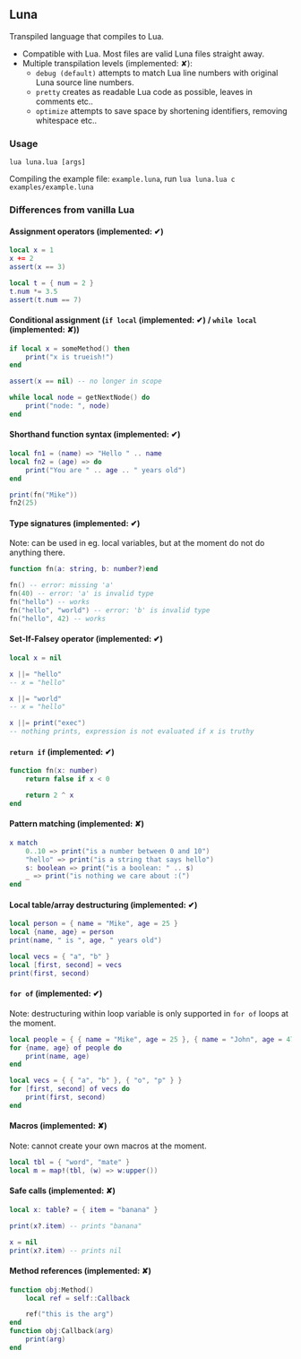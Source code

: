 ## Luna

Transpiled language that compiles to Lua.

- Compatible with Lua. Most files are valid Luna files straight away.
- Multiple transpilation levels (implemented: ✘):
	- `debug (default)` attempts to match Lua line numbers with original Luna source line numbers.
	- `pretty` creates as readable Lua code as possible, leaves in comments etc..
	- `optimize` attempts to save space by shortening identifiers, removing whitespace etc..

### Usage

`lua luna.lua [args]`

Compiling the example file: `example.luna`, run `lua luna.lua c examples/example.luna`

### Differences from vanilla Lua

#### Assignment operators (implemented: ✔)

```lua
local x = 1
x += 2
assert(x == 3)

local t = { num = 2 }
t.num *= 3.5
assert(t.num == 7)
```

#### Conditional assignment (`if local` (implemented: ✔) / `while local` (implemented: ✘))

```lua
if local x = someMethod() then
	print("x is trueish!")
end

assert(x == nil) -- no longer in scope
```
```lua
while local node = getNextNode() do
	print("node: ", node)
end
```

#### Shorthand function syntax (implemented: ✔)

```lua
local fn1 = (name) => "Hello " .. name
local fn2 = (age) => do
	print("You are " .. age .. " years old")
end

print(fn("Mike"))
fn2(25)
```

#### Type signatures (implemented: ✔)

Note: can be used in eg. local variables, but at the moment do not do anything there.

```lua
function fn(a: string, b: number?)end

fn() -- error: missing 'a'
fn(40) -- error: 'a' is invalid type
fn("hello") -- works
fn("hello", "world") -- error: 'b' is invalid type
fn("hello", 42) -- works
```

#### Set-If-Falsey operator (implemented: ✔)

```lua
local x = nil

x ||= "hello"
-- x = "hello"

x ||= "world"
-- x = "hello"

x ||= print("exec")
-- nothing prints, expression is not evaluated if x is truthy
```

#### `return if` (implemented: ✔)

```lua
function fn(x: number)
	return false if x < 0

	return 2 ^ x
end
```

#### Pattern matching (implemented: ✘)

```lua
x match
	0..10 => print("is a number between 0 and 10")
	"hello" => print("is a string that says hello")
	s: boolean => print("is a boolean: " .. s)
	_ => print("is nothing we care about :(")
end
```

#### Local table/array destructuring (implemented: ✔)

```lua
local person = { name = "Mike", age = 25 }
local {name, age} = person
print(name, " is ", age, " years old")

local vecs = { "a", "b" }
local [first, second] = vecs
print(first, second)
```

#### `for of` (implemented: ✔)

Note: destructuring within loop variable is only supported in `for of` loops at the moment.

```lua
local people = { { name = "Mike", age = 25 }, { name = "John", age = 47 } }
for {name, age} of people do
	print(name, age)
end

local vecs = { { "a", "b" }, { "o", "p" } }
for [first, second] of vecs do
	print(first, second)
end
```

#### Macros (implemented: ✘)

Note: cannot create your own macros at the moment.

```lua
local tbl = { "word", "mate" }
local m = map!(tbl, (w) => w:upper())
```

#### Safe calls (implemented: ✘)

```lua
local x: table? = { item = "banana" }

print(x?.item) -- prints "banana"

x = nil
print(x?.item) -- prints nil
```

#### Method references (implemented: ✘)

```lua
function obj:Method()
	local ref = self::Callback

	ref("this is the arg")
end
function obj:Callback(arg)
	print(arg)
end
```
